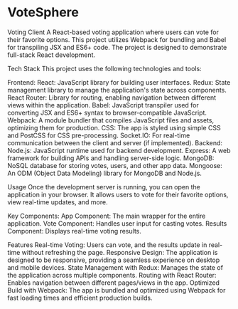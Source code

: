 # VoteSphere

Voting Client
A React-based voting application where users can vote for their favorite options. This project utilizes Webpack for bundling and Babel for transpiling JSX and ES6+ code. The project is designed to demonstrate full-stack React development.

Tech Stack
This project uses the following technologies and tools:

Frontend:
React: JavaScript library for building user interfaces.
Redux: State management library to manage the application's state across components.
React Router: Library for routing, enabling navigation between different views within the application.
Babel: JavaScript transpiler used for converting JSX and ES6+ syntax to browser-compatible JavaScript.
Webpack: A module bundler that compiles JavaScript files and assets, optimizing them for production.
CSS: The app is styled using simple CSS and PostCSS for CSS pre-processing.
Socket.IO: For real-time communication between the client and server (if implemented).
Backend:
Node.js: JavaScript runtime used for backend development.
Express: A web framework for building APIs and handling server-side logic.
MongoDB: NoSQL database for storing votes, users, and other app data.
Mongoose: An ODM (Object Data Modeling) library for MongoDB and Node.js.

Usage
Once the development server is running, you can open the application in your browser. It allows users to vote for their favorite options, view real-time updates, and more.

Key Components:
App Component: The main wrapper for the entire application.
Vote Component: Handles user input for casting votes.
Results Component: Displays real-time voting results.

Features
Real-time Voting: Users can vote, and the results update in real-time without refreshing the page.
Responsive Design: The application is designed to be responsive, providing a seamless experience on desktop and mobile devices.
State Management with Redux: Manages the state of the application across multiple components.
Routing with React Router: Enables navigation between different pages/views in the app.
Optimized Build with Webpack: The app is bundled and optimized using Webpack for fast loading times and efficient production builds.
